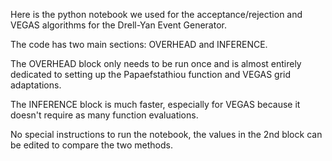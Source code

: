 Here is the python notebook we used for the acceptance/rejection and VEGAS algorithms for the Drell-Yan Event Generator.

The code has two main sections: OVERHEAD and INFERENCE.

The OVERHEAD block only needs to be run once and is almost entirely dedicated to setting up the Papaefstathiou function and VEGAS grid adaptations.

The INFERENCE block is much faster, especially for VEGAS because it doesn't require as many function evaluations.

No special instructions to run the notebook, the values in the 2nd block can be edited to compare the two methods.
